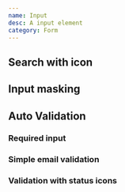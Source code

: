 ```yaml
---
name: Input
desc: A input element
category: Form
---
```


<base-knobs src="./components.json" name="base-input">
<base-input placeholder="Optional placeholder"></base-input>
</base-knobs>

## Search with icon

<base-knobs hideTabs src="./components.json" name="base-input">
<base-input type="search" placeholder="Search...">
  <ion-icon style="font-size: 2rem" slot="prepend" name="search-outline"></ion-icon>
</base-input>
</base-knobs>

## Input masking

<base-knobs hideTabs src="./components.json" name="base-input">
<base-input type="tel" mask="+(00) 000 00 000" placeholder="Enter phone number">
  <ion-icon style="font-size: 2rem" slot="prepend" name="call-outline"></ion-icon>
</base-input>
</base-knobs>

## Auto Validation

### Required input

<base-knobs hideTabs src="./components.json" name="base-input">
<base-input required  autovalidate placeholder="Required input">
</base-input>
</base-knobs>

### Simple email validation

<base-knobs hideTabs src="./components.json" name="base-input">
<base-input type="email" autovalidate placeholder="Enter email">
  <ion-icon style="font-size: 2rem" slot="prepend" name="mail-outline"></ion-icon>
</base-input>
</base-knobs>

### Validation with status icons

<base-knobs hideTabs src="./components.json" name="base-input">
<style>
  base-input [slot="append"] {
    font-size: 2em;
    display: none;
  }
  base-input [slot="prepend"] {
    font-size: 2em;
    display: block;
  }
  base-input[valid] .check {
    display: block;
  }
  base-input[invalid] .error {
    display: block;
  }
</style>
<base-input type="email" autovalidate placeholder="Valid">
  <ion-icon slot="prepend" name="mail-outline"></ion-icon>
  <ion-icon slot="append" class="check" name="checkmark-outline"></ion-icon>
  <ion-icon slot="append" class="error" name="alert-circle-outline"></ion-icon>
</base-input>
</base-knobs>

